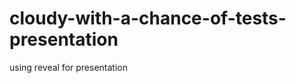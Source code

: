 cloudy-with-a-chance-of-tests-presentation
==========================================

using reveal for presentation 